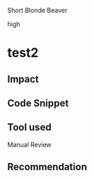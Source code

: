 Short Blonde Beaver

high

# test2

## Impact

## Code Snippet

## Tool used

Manual Review

## Recommendation